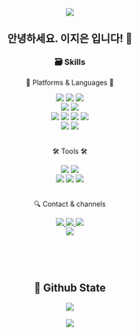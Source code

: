 <div align=center>
	<img src="https://capsule-render.vercel.app/api?type=waving&color=gradient&height=200&section=header&text=JIEUN's%20Github!&animation=twinkling&fontSize=90&fontColor=ffffff" />	

<h2> 안녕하세요. 이지은 입니다! 🥰 </h2>
</div>

<div align=center>
	<h3>🗃️ Skills</h3>
	<p>👑 Platforms & Languages 👑</p>
</div>
<div align="center">
	<img src="https://img.shields.io/badge/Java-007396?style=for-the-badge&logo=Conda-Forge&logoColor=white" /> 
  <img src="https://img.shields.io/badge/Spring Boot-6DB33F?style=for-the-badge&logo=SpringBoot&logoColor=white"/>  
  <img src="https://img.shields.io/badge/MySQL-4479A1?style=for-the-badge&logo=MySQL&logoColor=white"/>
  <br>
  <img src="https://img.shields.io/badge/Dart-0175C2?style=for-the-badge&logo=Dart&logoColor=white" /> 
  <img src="https://img.shields.io/badge/Flutter-02569B?style=for-the-badge&logo=Flutter&logoColor=white" /> 
  <br>
  <img src="https://img.shields.io/badge/HTML5-E34F26?style=for-the-badge&logo=HTML5&logoColor=white"/>
  <img src="https://img.shields.io/badge/CSS-1572B6?style=for-the-badge&logo=CSS3&logoColor=white"/>
  <img src="https://img.shields.io/badge/JavaScript-F7DF1E?style=for-the-badge&logo=JavaScript&logoColor=white"/>
  <img src="https://img.shields.io/badge/jQuery-0769AD?style=for-the-badge&logo=jQuery&logoColor=white"/>
  <br>
  <img src="https://img.shields.io/badge/Bootstrap-7952B3?style=for-the-badge&logo=Bootstrap&logoColor=white"/>
	<img src="https://img.shields.io/badge/Mybatis-C41E25?style=for-the-badge&logo=Fluentd&logoColor=white" />  
</div>
<br>
<div align=center>
	<p>🛠 Tools 🛠</p>
</div>
<div align=center>
	<img src="https://img.shields.io/badge/Eclipse%20IDE-2C2255?style=for-the-badge&logo=EclipseIDE&logoColor=white" />
	<img src="https://img.shields.io/badge/Visual%20Studio%20Code-007ACC?style=for-the-badge&logo=VisualStudioCode&logoColor=white" />
	<br>
	<img src="https://img.shields.io/badge/Tomcat-F8DC75?style=for-the-badge&logo=ApacheTomcat&logoColor=white" />
	<img src="https://img.shields.io/badge/GitHub-181717?style=for-the-badge&logo=GitHub&logoColor=white" />
 	<img src="https://img.shields.io/badge/Trello-0052CC?style=for-the-badge&logo=Trello&logoColor=white" />
</div>
<br>
<div align=center>
	<p>🔍 Contact & channels </p>
</div>
<div align=center>
	<a href="https://polyester-meteor-b02.notion.site/e2de4c3b2c01483b8c3696f4293450eb">
		<img src="https://img.shields.io/badge/Notion-3A3A42?style=for-the-badge&logo=Notion&logoColor=white" />
	</a>
	<a href="https://blog.naver.com/ji_euni">
		<img src="https://img.shields.io/badge/Blog-03C75A?style=for-the-badge&logo=Blogger&logoColor=white" />
	</a>
	<a href="ji_euni@naver.com">
		<img src="https://img.shields.io/badge/Mail-EA4335?style=for-the-badge&logo=Gmail&logoColor=white" />
	</a>
  <br>
  <a href="https://www.notion.so/562e73ca6587465992b9067d565f93bf?v=d85b1f60d74049059cce0ec01f0b96d6">
		<img src="https://img.shields.io/badge/프로젝트 확인하러가기🤍-E9568E?style=for-the-badge&logo=BookStack&logoColor=white" />
	</a>
	<br>
</div>

<br> <br> <br>
<div align=center>

<h2> 📌 Github State </h2>
<img src="https://github-readme-stats.vercel.app/api/top-langs/?username=jieunlee1023&layout=compact&theme=tokyonight"><br><br>
<img src="https://github-readme-stats.vercel.app/api?username=jieunlee1023&show_icons=true&theme=react">
</div>
<br> <br> <br>

